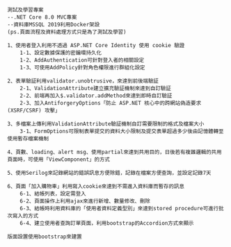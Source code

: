     測試及學習專案
    --.NET Core 8.0 MVC專案
    --資料庫MSSQL 2019利用Docker架設
    (ps.頁面流程及資料處理方式只是為了測試及學習)
    
    1、使用者登入利用不透過 ASP.NET Core Identity 使用 cookie 驗證
        1-1、設定數據保護的密鑰環持久化
        1-2、AddAuthentication可針對登入者的相關設定
        1-3、可使用AddPolicy針對角色權限進行群組化設定
    
    2、表單驗証利用validator.unobtrusive，來達到前後端驗証
        2-1、ValidationAttribute建立擴充驗証機制來達到自訂驗証
        2-2、前端再加入$.validator.addMethod來達到即時自訂驗証
        2-3、加入AntiforgeryOptions「防止 ASP.NET 核心中的跨網站偽造要求 (XSRF/CSRF) 攻擊」
    
    3、多檔案上傳利用ValidationAttribute驗証機制自訂需要限制的格式及檔案大小
        3-1、FormOptions可限制表單提交的資料大小限制及提交表單超過多少後由記憶體轉至使用暫存檔案機制
    
    4、頁數、loading、alert msg、使用partial來達到共用目的，日後若有複雜邏輯的共用頁面時，可使用「ViewComponent」的方式
    
    5、使用Serilog來記錄網站的錯誤訊息方便除錯，記錄在檔案方便查詢，並設定記錄7天
    
    6、頁面「加入購物車」利用寫入cookie來達到不需進入資料庫而暫存的訊息
        6-1、結帳列表，設定需登入
        6-2、頁面操作上利用ajax來進行新增、數量修改、刪除
        6-3、結帳時利用資料庫的「使用者資料定義型別」來達到stored procedure可進行批次寫入的方式
        6-4、建立使用者查詢訂單頁面，利用bootstrap的Accordion方式來顯示
    
    版面設置使用bootstrap來建置



